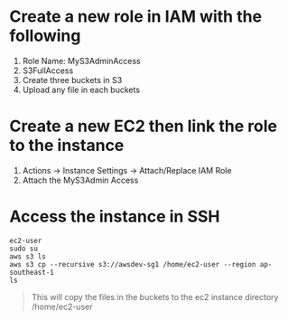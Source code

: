 # Create a new role in IAM with the following
1. Role Name: MyS3AdminAccess
2. S3FullAccess
3. Create three buckets in S3
4. Upload any file in each buckets

# Create a new EC2 then link the role to the instance
1. Actions -> Instance Settings -> Attach/Replace IAM Role
2. Attach the MyS3Admin Access

# Access the instance in SSH
```
ec2-user
sudo su
aws s3 ls
aws s3 cp --recursive s3://awsdev-sg1 /home/ec2-user --region ap-southeast-1
ls
```
> This will copy the files in the buckets to the ec2 instance directory /home/ec2-user

